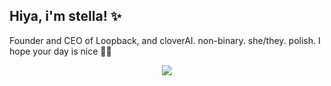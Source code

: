 ## Hiya, i'm stella! ✨
Founder and CEO of Loopback, and cloverAI. non-binary. she/they. polish.
I hope your day is nice 🫶🏼
<p align="center">
  <a href="https://skillicons.dev">
    <img src="https://skillicons.dev/icons?i=androidstudio,aws,bash,cloudflare,css,debian,docker,figma,firebase,flutter,gatsby,gcp,git,github,githubactions,gradle,gtk,html,ipfs,js,kali,kotlin,kubernetes,linux,md,mastodon,mysql,nextjs,nginx,nodejs,npm,nuxtjs,ps,php,pnpm,postgres,powershell,py,pytorch,raspberrypi,react,replit,supabase,solidity,svelte,tensorflow,twitter,ts,vercel,vim,vscode,windows,workers,yarn&perline=12" />
  </a>
</p>
